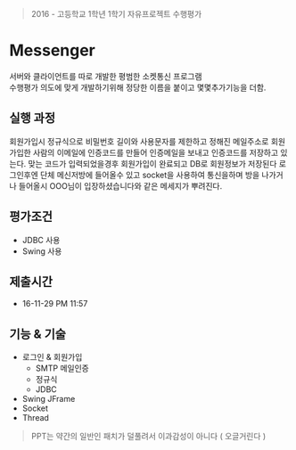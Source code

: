 > 2016 - 고등학교 1학년 1학기 자유프로젝트 수행평가

# Messenger 
서버와 클라이언트를 따로 개발한 평범한 소켓통신 프로그램<br>
수행평가 의도에 맞게 개발하기위해 정당한 이름을 붙이고 몇몇추가기능을 더함.

## 실행 과정
회원가입시 정규식으로 비밀번호 길이와 사용문자를 제한하고 정해진 메일주소로 회원가입한 사람의 이메일에 인증코드를 만들어 인증메일을 보내고 인증코드를 저장하고 있는다. 맞는 코드가 입력되었을경후 회원가입이 완료되고 DB로 회원정보가 저장된다 로그인후엔 단체 메신저방에 들어올수 있고 socket을 사용하여 통신을하며 방을 나가거나 들어올시 OOO님이 입장하셨습니다와 같은 메세지가 뿌려진다.

## 평가조건
  - JDBC 사용
  - Swing 사용
## 제출시간
  - 16-11-29 PM 11:57
## 기능 & 기술
  - 로그인 & 회원가입
    - SMTP 메일인증
    - 정규식
    - JDBC
  - Swing JFrame
  - Socket
  - Thread

> PPT는 약간의 일반인 패치가 덜풀려서 이과감성이 아니다 ( 오글거린다 )
